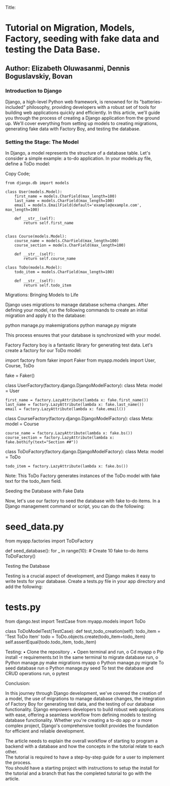 Title: 
# Tutorial on Migration, Models, Factory, seeding with fake data and testing the Data Base.
## Author: Elizabeth Oluwasanmi, Dennis Boguslavskiy, Bovan

### Introduction to Django

Django, a high-level Python web framework, is renowned for its "batteries-included" philosophy, providing developers with a robust set of tools for building web applications quickly and efficiently. In this article, we'll guide you through the process of creating a Django application from the ground up. We'll cover everything from setting up models to creating migrations, generating fake data with Factory Boy, and testing the database.

### Setting the Stage: The Model

In Django, a model represents the structure of a database table. Let's consider a simple example: a to-do application. In your models.py file, define a ToDo model:

Copy Code;
```
from django.db import models 

class User(models.Model): 
    first_name = models.CharField(max_length=100)
    last_name = models.CharField(max_length=100) 
    email = models.EmailField(default='example@example.com', max_length=100) 
    
    def __str__(self):
        return self.first_name

    
class Course(models.Model): 
    course_name = models.CharField(max_length=100)
    course_section = models.CharField(max_length=100)

    def __str__(self):
        return self.course_name

class ToDo(models.Model): 
    todo_item = models.CharField(max_length=100) 
    
    def __str__(self):
        return self.todo_item
```
Migrations: Bringing Models to Life

Django uses migrations to manage database schema changes. After defining your model, run the following commands to create an initial migration and apply it to the database:

python manage.py makemigrations
python manage.py migrate

This process ensures that your database is synchronized with your model.

Factory 
Factory boy is a fantastic library for generating test data. Let's create a factory for our ToDo model:

import factory
from faker import Faker
from myapp.models import User, Course, ToDo


fake = Faker()

class UserFactory(factory.django.DjangoModelFactory):
    class Meta:
        model = User
    
    first_name = factory.LazyAttribute(lambda x: fake.first_name())
    last_name = factory.LazyAttribute(lambda x: fake.last_name())
    email = factory.LazyAttribute(lambda x: fake.email())

class CourseFactory(factory.django.DjangoModelFactory):
    class Meta:
        model = Course
    
    course_name = factory.LazyAttribute(lambda x: fake.bs())  
    course_section = factory.LazyAttribute(lambda x: fake.bothify(text="Section ##"))  

class ToDoFactory(factory.django.DjangoModelFactory):
    class Meta:
        model = ToDo
    
    todo_item = factory.LazyAttribute(lambda x: fake.bs())

Note: This ToDo Factory generates instances of the ToDo model with fake text for the todo_item field.

Seeding the Database with Fake Data

Now, let's use our factory to seed the database with fake to-do items. In a Django management command or script, you can do the following:

# seed_data.py
from myapp.factories import ToDoFactory

def seed_database():
    for _ in range(10):  # Create 10 fake to-do items
        ToDoFactory()

Testing the Database

Testing is a crucial aspect of development, and Django makes it easy to write tests for your database. Create a tests.py file in your app directory and add the following:

# tests.py
from django.test import TestCase
from myapp.models import ToDo

class ToDoModelTest(TestCase):
    def test_todo_creation(self):
        todo_item = 'Test ToDo Item'
        todo = ToDo.objects.create(todo_item=todo_item)
        self.assertEqual(todo.todo_item, todo_item)

Testing: 
•	Clone the repository .
•	Open terminal and run,
    o	Cd myapp
    o	Pip install -r requirements.txt
In the same terminal to migrate database run,
    o	Python manage.py make migrations myapp
    o	Python manage.py migrate
To seed database run
    o	Python manage.py seed
To test the database and CRUD operations  run, 
    o	pytest


Conclusion: 

In this journey through Django development, we've covered the creation of a model, the use of migrations to manage database changes, the integration of Factory Boy for generating test data, and the testing of our database functionality.
Django empowers developers to build robust web applications with ease, offering a seamless workflow from defining models to testing database functionality. Whether you're creating a to-do app or a more complex project, Django's comprehensive toolkit provides the foundation for efficient and reliable development.

 The article needs to explain the overall workflow of starting to program a backend with a database and how the concepts in the tutorial relate to each other.  
The tutorial is required to have a step-by-step guide for a user to implement the process.  
You should have a starting project with instructions to setup the install for the tutorial and a branch that has the completed tutorial to go with the article.



